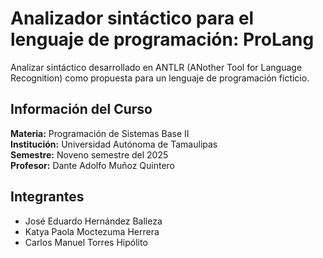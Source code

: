 # Analizador sintáctico para el lenguaje de programación: ProLang
Analizar sintáctico desarrollado en ANTLR (ANother Tool for Language Recognition) como propuesta para un lenguaje de programación ficticio.

## Información del Curso

**Materia:** Programación de Sistemas Base II  
**Institución:** Universidad Autónoma de Tamaulipas  
**Semestre:** Noveno semestre del 2025  
**Profesor:** Dante Adolfo Muñoz Quintero


## Integrantes
- José Eduardo Hernández Balleza
- Katya Paola Moctezuma Herrera
- Carlos Manuel Torres Hipólito
